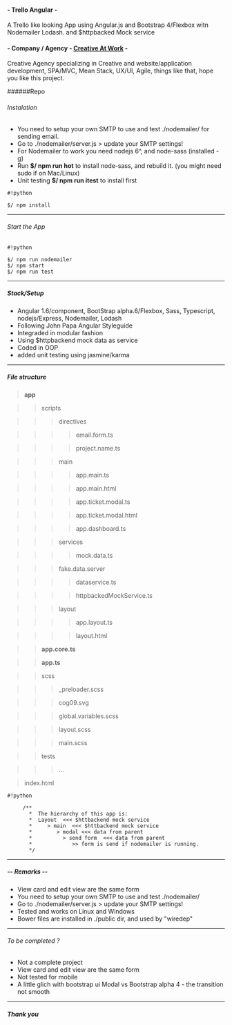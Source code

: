 #### - Trello Angular -
A Trello like looking App using Angular.js and Bootstrap 4/Flexbox witn Nodemailer Lodash. and $httpbacked Mock service

#### - Company / Agency -  [Creative At Work](http://creativeatwork.net) -
Creative Agency specializing in Creative and website/application development, SPA/MVC, Mean Stack, UX/UI, Agile, things like that, hope you like this project.

######Repo


###### Instalation
* You need to setup your own SMTP to use and test ./nodemailer/ for sending email.
* Go to ./nodemailer/server.js > update your SMTP settings!  
* For Nodemailer to work you need nodejs 6^, and node-sass (installed -g)
* Run **$/ npm run hot** to install node-sass, and rebuild it. (you might need sudo if on Mac/Linux)
* Unit testing **$/ npm run itest** to install first

```
#!python

$/ npm install
```

***
###### Start the App

```
#!python

$/ npm run nodemailer   
$/ npm start
$/ npm run test
```

***
##### Stack/Setup
* Angular 1.6/component, BootStrap alpha.6/Flexbox, Sass, Typescript, nodejs/Express, Nodemailer, Lodash
* Following John Papa Angular Styleguide
* Integraded in modular fashion
* Using $httpbackend mock data as service
* Coded in OOP
* added unit testing using jasmine/karma
***


##### File structure

> **app**

>> scripts

>>> directives

>>>> email.form.ts

>>>> project.name.ts

>>> main

>>>> app.main.ts

>>>> app.main.html

>>>> app.ticket.modal.ts

>>>> app.ticket.modal.html

>>>> app.dashboard.ts

>>> services

>>>> mock.data.ts

>>> fake.data.server

>>>> dataservice.ts

>>>> httpbackedMockService.ts

>>> layout

>>>> app.layout.ts

>>>> layout.html

>> **app.core.ts**

>> **app.ts**

>> scss

>>> _preloader.scss

>>> cog09.svg

>>> global.variables.scss

>>> layout.scss

>>> main.scss

>> tests

>>> ...

> index.html

```
#!python

     /**
       *  The hierarchy of this app is:
       *  Layout  <<< $httbackend mock service
       *     > main  <<< $httbackend mock service
       *        > modal <<< data from parent
       *          > send form  <<< data from parent
       *             >> form is send if nodemailer is running.
       */
```

***

##### -- Remarks --
* View card and edit view are the same form
* You need to setup your own SMTP to use and test ./nodemailer/
* Go to ./nodemailer/server.js > update your SMTP settings!
* Tested and works on Linux and Windows
* Bower files are installed in ./public dir, and used by "wiredep"
***

###### To be completed ?
* Not a complete project
* View card and edit view are the same form
* Not tested for mobile
* A little glich with bootstrap ui Modal vs Bootstrap alpha 4 - the transition not smooth 

***

##### Thank you
